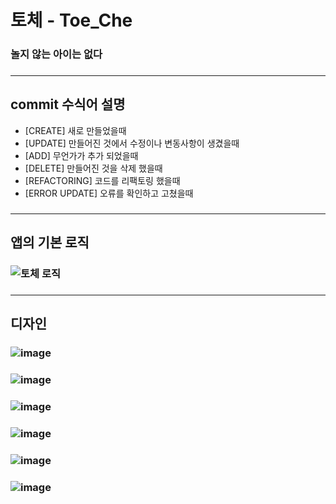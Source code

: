 # 토체 - Toe_Che
### 놀지 않는 아이는 없다
### <hr>
## commit 수식어 설명
- [CREATE] 새로 만들었을때
- [UPDATE] 만들어진 것에서 수정이나 변동사항이 생겼을때
- [ADD] 무언가가 추가 되었을때
- [DELETE] 만들어진 것을 삭제 했을때
- [REFACTORING] 코드를 리팩토링 했을때
- [ERROR UPDATE] 오류를 확인하고 고쳤을때
### <hr>
## 앱의 기본 로직
### ![토체 로직](https://user-images.githubusercontent.com/67040465/124051750-0f15db80-da58-11eb-98c1-d5cc4ee82925.png)
### <hr>
## 디자인
### <div>![image](https://user-images.githubusercontent.com/67040465/124052258-0d004c80-da59-11eb-9433-05c495cdfe9e.png)</div>
### <div>![image](https://user-images.githubusercontent.com/67040465/124052374-3faa4500-da59-11eb-8d30-9fc4fd035aa3.png)</div>
### ![image](https://user-images.githubusercontent.com/67040465/124053073-864c6f00-da5a-11eb-9d9c-640a46581163.png)
### ![image](https://user-images.githubusercontent.com/67040465/124053258-df1c0780-da5a-11eb-96bc-9743965a5fe9.png)
### ![image](https://user-images.githubusercontent.com/67040465/124053285-ecd18d00-da5a-11eb-979b-10091a98e391.png)
### ![image](https://user-images.githubusercontent.com/67040465/124053412-24d8d000-da5b-11eb-9502-846b10c5f565.png)
### 
